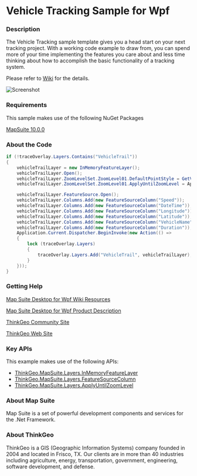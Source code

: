 # Vehicle Tracking Sample for Wpf

### Description
The Vehicle Tracking sample template gives you a head start on your next tracking project. With a working code example to draw from, you can spend more of your time implementing the features you care about and less time thinking about how to accomplish the basic functionality of a tracking system.

Please refer to [Wiki](http://wiki.thinkgeo.com/wiki/map_suite_desktop_for_wpf) for the details.

![Screenshot](https://github.com/ThinkGeo/VehicleTrackingSample-ForWpf/blob/master/ScreenShot.png)

### Requirements
This sample makes use of the following NuGet Packages

[MapSuite 10.0.0](https://www.nuget.org/packages?q=ThinkGeo)

### About the Code
```csharp
if (!traceOverlay.Layers.Contains("VehicleTrail"))
{
    vehicleTrailLayer = new InMemoryFeatureLayer();
    vehicleTrailLayer.Open();
    vehicleTrailLayer.ZoomLevelSet.ZoomLevel01.DefaultPointStyle = GetVehicleTrailStyle();
    vehicleTrailLayer.ZoomLevelSet.ZoomLevel01.ApplyUntilZoomLevel = ApplyUntilZoomLevel.Level20;

    vehicleTrailLayer.FeatureSource.Open();
    vehicleTrailLayer.Columns.Add(new FeatureSourceColumn("Speed"));
    vehicleTrailLayer.Columns.Add(new FeatureSourceColumn("DateTime"));
    vehicleTrailLayer.Columns.Add(new FeatureSourceColumn("Longitude"));
    vehicleTrailLayer.Columns.Add(new FeatureSourceColumn("Latitude"));
    vehicleTrailLayer.Columns.Add(new FeatureSourceColumn("VehicleName"));
    vehicleTrailLayer.Columns.Add(new FeatureSourceColumn("Duration"));
    Application.Current.Dispatcher.BeginInvoke(new Action(() =>
    {
        lock (traceOverlay.Layers)
        {
            traceOverlay.Layers.Add("VehicleTrail", vehicleTrailLayer);
        }
    }));
}
```
### Getting Help

[Map Suite Desktop for Wpf Wiki Resources](http://wiki.thinkgeo.com/wiki/map_suite_desktop_for_wpf)

[Map Suite Desktop for Wpf Product Description](https://thinkgeo.com/ui-controls#desktop-platforms)

[ThinkGeo Community Site](http://community.thinkgeo.com/)

[ThinkGeo Web Site](http://www.thinkgeo.com)

### Key APIs
This example makes use of the following APIs:

- [ThinkGeo.MapSuite.Layers.InMemoryFeatureLayer](http://wiki.thinkgeo.com/wiki/api/thinkgeo.mapsuite.layers.inmemoryfeaturelayer)
- [ThinkGeo.MapSuite.Layers.FeatureSourceColumn](http://wiki.thinkgeo.com/wiki/api/thinkgeo.mapsuite.layers.featuresourcecolumn)
- [ThinkGeo.MapSuite.Layers.ApplyUntilZoomLevel](http://wiki.thinkgeo.com/wiki/api/thinkgeo.mapsuite.layers.applyuntilzoomlevel)

### About Map Suite
Map Suite is a set of powerful development components and services for the .Net Framework.

### About ThinkGeo
ThinkGeo is a GIS (Geographic Information Systems) company founded in 2004 and located in Frisco, TX. Our clients are in more than 40 industries including agriculture, energy, transportation, government, engineering, software development, and defense.
